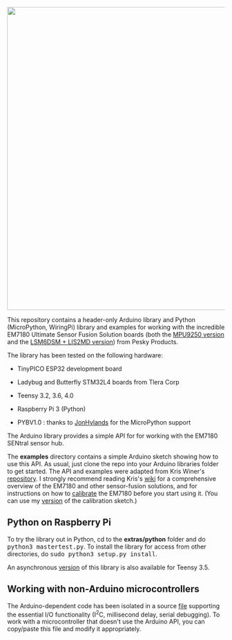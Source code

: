 <a href="https://www.tindie.com/products/onehorse/ultimate-sensor-fusion-solution/"><img src="sentral2.png" width=700></a>

This repository contains a header-only Arduino library and Python
(MicroPython, WiringPi) library and examples for working with the incredible
EM7180 Ultimate Sensor Fusion Solution boards 
(both the [MPU9250 version](https://www.tindie.com/products/onehorse/ultimate-sensor-fusion-solution-mpu9250/)
and the
[LSM6DSM + LIS2MD version](https://www.tindie.com/products/onehorse/ultimate-sensor-fusion-solution-lsm6dsm--lis2md/))
from Pesky Products. 

The library has been tested on the following hardware:

* TinyPICO ESP32 development board

* Ladybug and Butterfly STM32L4 boards from Tlera Corp

* Teensy 3.2, 3.6, 4.0

* Raspberry Pi 3 (Python)

* PYBV1.0 : thanks to [JonHylands](https://github.com/jonhylands) for the MicroPython support

The Arduino library provides a simple API for for working with the EM7180 SENtral sensor hub.

The <b>examples</b> directory contains a simple Arduino sketch showing how to
use this API. As usual, just clone the repo into your Arduino libraries folder
to get started. The API and examples were adapted from Kris Winer's
[repository](https://github.com/kriswiner/EM7180_SENtral_sensor_hub).  I
strongly recommend reading Kris's
[wiki](https://github.com/kriswiner/EM7180_SENtral_sensor_hub/wiki) for a
comprehensive overview of the EM7180 and other sensor-fusion solutions, and for
instructions on how to
[calibrate](https://github.com/kriswiner/EM7180_SENtral_sensor_hub/wiki/F.--Magnetometer-and-Accelerometer-Calibration)
the EM7180 before you start using it.  (You can use my
[version](https://github.com/simondlevy/EM7180/tree/master/examples/WarmStartAndAccelCal)
of the calibration sketch.)

## Python on Raspberry Pi

To try the library out in Python, cd to the <b>extras/python</b> folder and do
<tt>python3 mastertest.py</tt>.  To install the library for access from other
directories, do <tt>sudo python3 setup.py install</tt>.

An asynchronous [version](https://github.com/bmegli/EM7180.git) of this library is also available for Teensy 3.5.

## Working with non-Arduino microcontrollers

The Arduino-dependent code has been isolated in a source
[file](src/usfs_arduino.cpp) supporting the essential I/O functionality
(I<sup>2</sup>C, millisecond delay, serial debugging). To work with a
microcontroller that doesn't use the Arduino API, you can copy/paste this file 
and modify it appropriately.
